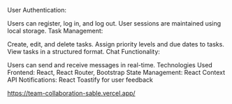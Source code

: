 User Authentication:

Users can register, log in, and log out.
User sessions are maintained using local storage.
Task Management:

Create, edit, and delete tasks.
Assign priority levels and due dates to tasks.
View tasks in a structured format.
Chat Functionality:

Users can send and receive messages in real-time.
Technologies Used
Frontend: React, React Router, Bootstrap
State Management: React Context API
Notifications: React Toastify for user feedback


https://team-collaboration-sable.vercel.app/
